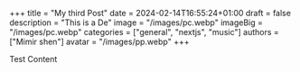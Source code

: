 +++
title = "My third Post"
date = 2024-02-14T16:55:24+01:00
draft = false
description = "This is a De"
image = "/images/pc.webp"
imageBig = "/images/pc.webp"
categories = ["general", "nextjs", "music"]
authors = ["Mimir shen"]
avatar = "/images/pp.webp"
+++

Test Content
